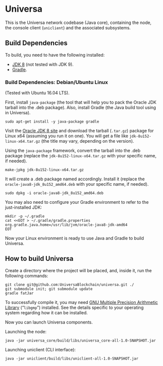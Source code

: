# Universa

This is the Universa network codebase (Java core), containing the node, the console client (`uniclient`) and the associated subsystems.

## Build Dependencies

To build, you need to have the following installed:

- [JDK 8](http://www.oracle.com/technetwork/java/javase/downloads/jdk8-downloads-2133151.html) (not tested with JDK 9).
- [Gradle](https://gradle.org/install).

### Build Dependencies: Debian/Ubuntu Linux

(Tested with Ubuntu 16.04 LTS).

First, install `java-package` (the tool that will help you to pack the Oracle JDK tarball into the .deb package). Also, install Gradle (the Java build tool using in Universa).

    sudo apt-get install -y java-package gradle

Visit the [Oracle JDK 8 site](http://www.oracle.com/technetwork/java/javase/downloads/jdk8-downloads-2133151.html) and download the tarball (`.tar.gz`) package for Linux x64 (assuming you run it on one). You will get a file like `jdk-8u152-linux-x64.tar.gz` (the title may vary, depending on the version).

Using the `java-package` framework, convert the tarball into the .deb package (replace the `jdk-8u152-linux-x64.tar.gz` with your specific name, if needed).

    make-jpkg jdk-8u152-linux-x64.tar.gz

It will create a .deb package named accordingly. Install it (replace the `oracle-java8-jdk_8u152_amd64.deb` with your specific name, if needed).

    sudo dpkg -i oracle-java8-jdk_8u152_amd64.deb

You may also need to configure your Gradle environment to refer to the just-installed JDK:

    mkdir -p ~/.gradle
    cat <<EOT > ~/.gradle/gradle.properties
    org.gradle.java.home=/usr/lib/jvm/oracle-java8-jdk-amd64
    EOT

Now your Linux environment is ready to use Java and Gradle to build Universa.

## How to build Universa

Create a directory where the project will be placed, and, inside it, run the following commands:

    git clone git@github.com:UniversaBlockchain/universa.git ./
    git submodule init; git submodule update
    gradle fatJar

To successfully compile it, you may need [GNU Multiple Precision Arithmetic Library](http://gmplib.org/) (“`libgmp`”) installed. See the details specific to your operating system regarding how it can be installed.

Now you can launch Universa components.

Launching the node:

    java -jar universa_core/build/libs/universa_core-all-1.0-SNAPSHOT.jar

Launching uniclient (CLI interface):

    java -jar uniclient/build/libs/uniclient-all-1.0-SNAPSHOT.jar
